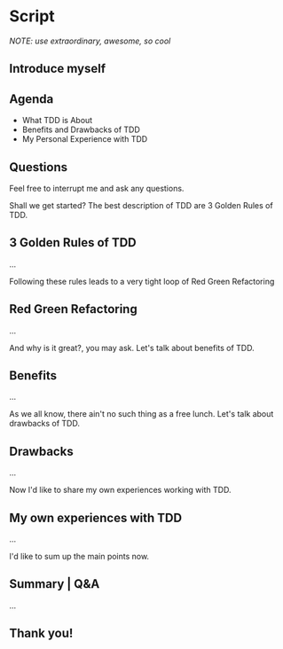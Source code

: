 # Script

*NOTE: use extraordinary, awesome, so cool*

## Introduce myself

## Agenda

- What TDD is About
- Benefits and Drawbacks of TDD
- My Personal Experience with TDD

## Questions

Feel free to interrupt me and ask any questions.

Shall we get started? The best description of TDD are 3 Golden Rules of TDD.

## 3 Golden Rules of TDD

...

Following these rules leads to a very tight loop of Red Green Refactoring

## Red Green Refactoring

...

And why is it great?, you may ask. Let's talk about benefits of TDD.

## Benefits

...

As we all know, there ain't no such thing as a free lunch. Let's talk about drawbacks of TDD.

## Drawbacks

...

Now I'd like to share my own experiences working with TDD.

## My own experiences with TDD

...

I'd like to sum up the main points now.

## Summary | Q&A

...

## Thank you!
